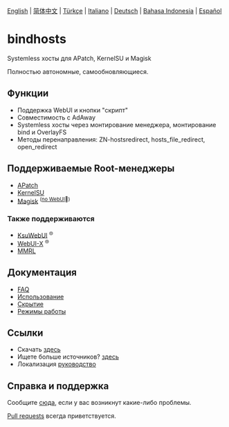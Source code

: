 [English](README.md) | [简体中文](README_zh-CN.md) | [Türkçe](README_tr.md) | [Italiano](README_it.md) | [Deutsch](README_de.md) | [Bahasa Indonesia](README_id.md) | [Español](README_es-ES.md)

# bindhosts

Systemless хосты для APatch, KernelSU и Magisk

Полностью автономные, самообновляющиеся.

## Функции

- Поддержка WebUI и кнопки "скрипт"
- Совместимость с AdAway
- Systemless хосты через монтирование менеджера, монтирование bind и OverlayFS
- Методы перенаправления: ZN-hostsredirect, hosts_file_redirect, open_redirect

## Поддерживаемые Root-менеджеры

- [APatch](https://github.com/bmax121/APatch)
- [KernelSU](https://github.com/tiann/KernelSU)
- [Magisk](https://github.com/topjohnwu/Magisk)  <sup>([no WebUI](https://github.com/topjohnwu/Magisk/issues/8609#event-15568590949)👀)</sup>

### Также поддерживаются

- [KsuWebUI](https://github.com/5ec1cff/KsuWebUIStandalone)   <sup>🌐</sup>
- [WebUI-X](https://github.com/MMRLApp/WebUI-X-Portable)   <sup>🌐</sup>
- [MMRL](https://github.com/MMRLApp/MMRL)

## Документация

- [FAQ](Documentation/faq.md)
- [Использование](Documentation/usage.md)
- [Скрытие](Documentation/hiding.md)
- [Режимы работы](Documentation/modes.md)

## Ссылки

- Скачать [здесь](https://github.com/bindhosts/bindhosts/releases)
- Ищете больше источников? [здесь](Documentation/sources.md)
- Локализация [руководство](Documentation/localize.md)

## Справка и поддержка

Сообщите [сюда](https://github.com/bindhosts/bindhosts/issues), если у вас возникнут какие-либо проблемы.

[Pull requests](https://github.com/bindhosts/bindhosts/pulls) всегда приветствуется.
